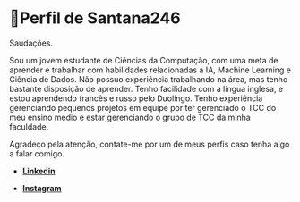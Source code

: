 
# 📄Perfil de Santana246

Saudações.

Sou um jovem estudante de Ciências da Computação, com uma meta de aprender e trabalhar com habilidades relacionadas a IA, Machine Learning e Ciência de Dados. Não possuo experiência trabalhando na área, mas tenho bastante disposição de aprender. Tenho facilidade com a língua inglesa, e estou aprendendo francês e russo pelo Duolingo. Tenho experiência gerenciando pequenos projetos em equipe por ter gerenciado o TCC do meu ensino médio e estar gerenciando o grupo de TCC da minha faculdade. 

Agradeço pela atenção, contate-me por um de meus perfis caso tenha algo a falar comigo.

- [**Linkedin**](https://www.linkedin.com/in/matheus-santana-76ab83204/)

- [**Instagram**](https://www.instagram.com/santana48260)
